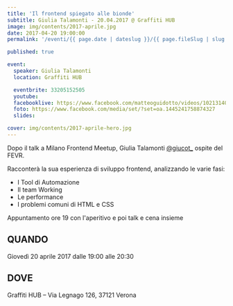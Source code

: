 ```yaml
---
title: 'Il frontend spiegato alle bionde'
subtitle: Giulia Talamonti - 20.04.2017 @ Graffiti HUB
image: img/contents/2017-aprile.jpg
date: 2017-04-20 19:00:00
permalink: '/eventi/{{ page.date | dateslug }}/{{ page.fileSlug | slug }}/index.html'

published: true

event:
  speaker: Giulia Talamonti
  location: Graffiti HUB

  eventbrite: 33205152505
  youtube:
  facebooklive: https://www.facebook.com/matteoguidotto/videos/10213140231324294/
  foto: https://www.facebook.com/media/set/?set=oa.1445241758874327
  slides:

cover: img/contents/2017-aprile-hero.jpg
---
```


Dopo il talk a Milano Frontend Meetup, Giulia Talamonti [@giucot\_](https://twitter.com/@giucot_) ospite del FEVR.

Racconterà la sua esperienza di sviluppo frontend, analizzando le varie fasi:

- I Tool di Automazione
- Il team Working
- Le performance
- I problemi comuni di HTML e CSS

Appuntamento ore 19 con l'aperitivo e poi talk e cena insieme

## QUANDO

Giovedì 20 aprile 2017 dalle 19:00 alle 20:30

## DOVE

Graffiti HUB – Via Legnago 126, 37121 Verona
